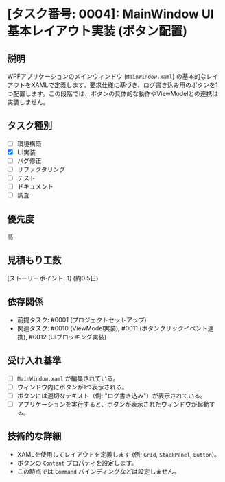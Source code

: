 # [タスク番号: 0004]: MainWindow UI 基本レイアウト実装 (ボタン配置)

## 説明

WPFアプリケーションのメインウィンドウ (`MainWindow.xaml`) の基本的なレイアウトをXAMLで定義します。要求仕様に基づき、ログ書き込み用のボタンを1つ配置します。この段階では、ボタンの具体的な動作やViewModelとの連携は実装しません。

## タスク種別

- [ ] 環境構築
- [x] UI実装
- [ ] バグ修正
- [ ] リファクタリング
- [ ] テスト
- [ ] ドキュメント
- [ ] 調査

## 優先度

高

## 見積もり工数

[ストーリーポイント: 1] (約0.5日)

## 依存関係

- 前提タスク: #0001 (プロジェクトセットアップ)
- 関連タスク: #0010 (ViewModel実装), #0011 (ボタンクリックイベント連携), #0012 (UIブロッキング実装)

## 受け入れ基準

- [ ] `MainWindow.xaml` が編集されている。
- [ ] ウィンドウ内にボタンが1つ表示される。
- [ ] ボタンには適切なテキスト（例: "ログ書き込み"）が表示されている。
- [ ] アプリケーションを実行すると、ボタンが表示されたウィンドウが起動する。

## 技術的な詳細

- XAMLを使用してレイアウトを定義します (例: `Grid`, `StackPanel`, `Button`)。
- ボタンの `Content` プロパティを設定します。
- この時点では `Command` バインディングなどは設定しません。
